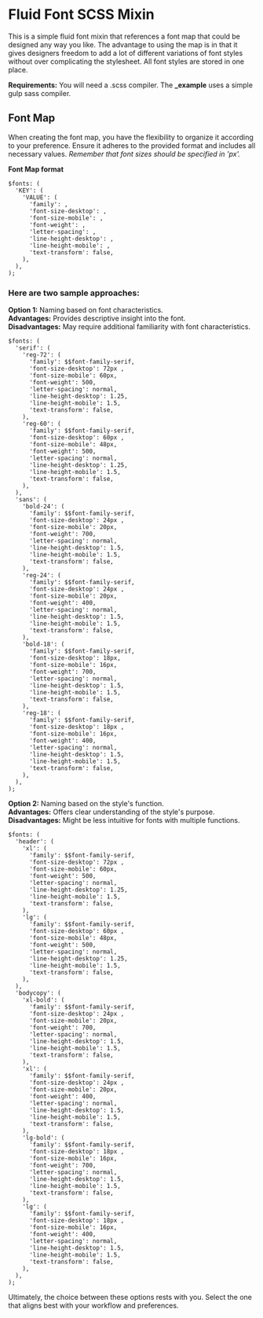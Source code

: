 # Fluid Font SCSS Mixin
This is a simple fluid font mixin that references a font map that could be designed any way you like. The advantage to using the map is in that it gives designers freedom to add a lot of different variations of font styles without over complicating the stylesheet. All font styles are stored in one place. 

**Requirements:** You will need a .scss compiler. The **_example** uses a simple gulp sass compiler. 

## Font Map
When creating the font map, you have the flexibility to organize it according to your preference. Ensure it adheres to the provided format and includes all necessary values. *Remember that font sizes should be specified in 'px'.*

**Font Map format**

    $fonts: (
      'KEY': (
        'VALUE': (
          'family': ,
          'font-size-desktop': ,
          'font-size-mobile': ,
          'font-weight': ,
          'letter-spacing': ,
          'line-height-desktop': ,
          'line-height-mobile': ,
          'text-transform': false,
        ),
      ),
    );


### Here are two sample approaches:

**Option 1:** Naming based on font characteristics.<br/>
**Advantages:** Provides descriptive insight into the font.<br/>
**Disadvantages:** May require additional familiarity with font characteristics.

    $fonts: (
      'serif': (
        'reg-72': (
          'family': $$font-family-serif,
          'font-size-desktop': 72px ,
          'font-size-mobile': 60px,
          'font-weight': 500,
          'letter-spacing': normal,
          'line-height-desktop': 1.25,
          'line-height-mobile': 1.5,
          'text-transform': false,
        ),
        'reg-60': (
          'family': $$font-family-serif,
          'font-size-desktop': 60px ,
          'font-size-mobile': 48px,
          'font-weight': 500,
          'letter-spacing': normal,
          'line-height-desktop': 1.25,
          'line-height-mobile': 1.5,
          'text-transform': false,
        ),
      ),
      'sans': (
        'bold-24': (
          'family': $$font-family-serif,
          'font-size-desktop': 24px ,
          'font-size-mobile': 20px,
          'font-weight': 700,
          'letter-spacing': normal,
          'line-height-desktop': 1.5,
          'line-height-mobile': 1.5,
          'text-transform': false,
        ),
        'reg-24': (
          'family': $$font-family-serif,
          'font-size-desktop': 24px ,
          'font-size-mobile': 20px,
          'font-weight': 400,
          'letter-spacing': normal,
          'line-height-desktop': 1.5,
          'line-height-mobile': 1.5,
          'text-transform': false,
        ),
        'bold-18': (
          'family': $$font-family-serif,
          'font-size-desktop': 18px,
          'font-size-mobile': 16px,
          'font-weight': 700,
          'letter-spacing': normal,
          'line-height-desktop': 1.5,
          'line-height-mobile': 1.5,
          'text-transform': false,
        ),
        'reg-18': (
          'family': $$font-family-serif,
          'font-size-desktop': 18px ,
          'font-size-mobile': 16px,
          'font-weight': 400,
          'letter-spacing': normal,
          'line-height-desktop': 1.5,
          'line-height-mobile': 1.5,
          'text-transform': false,
        ),
      ),
    );

**Option 2:** Naming based on the style's function.<br/>
**Advantages:** Offers clear understanding of the style's purpose.<br/>
**Disadvantages:** Might be less intuitive for fonts with multiple functions.

    $fonts: (
      'header': (
        'xl': (
          'family': $$font-family-serif,
          'font-size-desktop': 72px ,
          'font-size-mobile': 60px,
          'font-weight': 500,
          'letter-spacing': normal,
          'line-height-desktop': 1.25,
          'line-height-mobile': 1.5,
          'text-transform': false,
        ),
        'lg': (
          'family': $$font-family-serif,
          'font-size-desktop': 60px ,
          'font-size-mobile': 48px,
          'font-weight': 500,
          'letter-spacing': normal,
          'line-height-desktop': 1.25,
          'line-height-mobile': 1.5,
          'text-transform': false,
        ),
      ),
      'bodycopy': (
        'xl-bold': (
          'family': $$font-family-serif,
          'font-size-desktop': 24px ,
          'font-size-mobile': 20px,
          'font-weight': 700,
          'letter-spacing': normal,
          'line-height-desktop': 1.5,
          'line-height-mobile': 1.5,
          'text-transform': false,
        ),
        'xl': (
          'family': $$font-family-serif,
          'font-size-desktop': 24px ,
          'font-size-mobile': 20px,
          'font-weight': 400,
          'letter-spacing': normal,
          'line-height-desktop': 1.5,
          'line-height-mobile': 1.5,
          'text-transform': false,
        ),
        'lg-bold': (
          'family': $$font-family-serif,
          'font-size-desktop': 18px ,
          'font-size-mobile': 16px,
          'font-weight': 700,
          'letter-spacing': normal,
          'line-height-desktop': 1.5,
          'line-height-mobile': 1.5,
          'text-transform': false,
        ),
        'lg': (
          'family': $$font-family-serif,
          'font-size-desktop': 18px ,
          'font-size-mobile': 16px,
          'font-weight': 400,
          'letter-spacing': normal,
          'line-height-desktop': 1.5,
          'line-height-mobile': 1.5,
          'text-transform': false,
        ),
      ),
    );


Ultimately, the choice between these options rests with you. Select the one that aligns best with your workflow and preferences.

